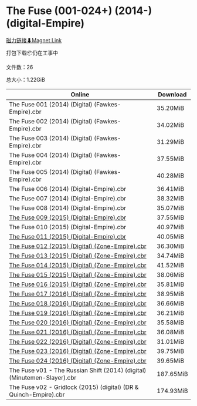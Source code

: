 # The Fuse (001-024+) (2014-) (digital-Empire)

[磁力链接⬇Magnet Link](magnet:?xt=urn:btih:b26c78e3c28dfbbc9575f91d4e895a03ef95c3e8&dn=The%20Fuse%20%28001-024%2B%29%20%282014-%29%20%28digital-Empire%29)

打包下载📦仍在工事中

文件数：26

总大小：1.22GiB

Online | Download
--- | ---
The Fuse 001 (2014) (Digital) (Fawkes-Empire).cbr | 35.20MiB
The Fuse 002 (2014) (Digital) (Fawkes-Empire).cbr | 34.02MiB
The Fuse 003 (2014) (Digital) (Fawkes-Empire).cbr | 31.29MiB
The Fuse 004 (2014) (Digital) (Fawkes-Empire).cbr | 37.55MiB
The Fuse 005 (2014) (Digital) (Fawkes-Empire).cbr | 40.28MiB
The Fuse 006 (2014) (Digital-Empire).cbr | 36.41MiB
The Fuse 007 (2014) (Digital-Empire).cbr | 38.32MiB
The Fuse 008 (2014) (Digital-Empire).cbr | 35.07MiB
[The Fuse 009 (2015) (Digital-Empire).cbr](https://github.com/alicewish/markdown/blob/master/comic/Fuse-009-2015-Digital-Empire-cbr.md) | 37.55MiB
The Fuse 010 (2015) (Digital-Empire).cbr | 40.97MiB
[The Fuse 011 (2015) (Digital-Empire).cbr](https://github.com/alicewish/markdown/blob/master/comic/Fuse-011-2015-Digital-Empire-cbr.md) | 40.05MiB
[The Fuse 012 (2015) (Digital) (Zone-Empire).cbr](https://github.com/alicewish/markdown/blob/master/comic/Fuse-012-2015-Digital-Zone-Empire-cbr.md) | 36.30MiB
[The Fuse 013 (2015) (Digital) (Zone-Empire).cbr](https://github.com/alicewish/markdown/blob/master/comic/Fuse-013-2015-Digital-Zone-Empire-cbr.md) | 34.74MiB
[The Fuse 014 (2015) (Digital) (Zone-Empire).cbr](https://github.com/alicewish/markdown/blob/master/comic/Fuse-014-2015-Digital-Zone-Empire-cbr.md) | 41.52MiB
[The Fuse 015 (2015) (Digital) (Zone-Empire).cbr](https://github.com/alicewish/markdown/blob/master/comic/Fuse-015-2015-Digital-Zone-Empire-cbr.md) | 38.06MiB
[The Fuse 016 (2015) (Digital) (Zone-Empire).cbr](https://github.com/alicewish/markdown/blob/master/comic/Fuse-016-2015-Digital-Zone-Empire-cbr.md) | 35.81MiB
[The Fuse 017 (2016) (Digital) (Zone-Empire).cbr](https://github.com/alicewish/markdown/blob/master/comic/Fuse-017-2016-Digital-Zone-Empire-cbr.md) | 38.95MiB
[The Fuse 018 (2016) (Digital) (Zone-Empire).cbr](https://github.com/alicewish/markdown/blob/master/comic/Fuse-018-2016-Digital-Zone-Empire-cbr.md) | 36.66MiB
[The Fuse 019 (2016) (Digital) (Zone-Empire).cbr](https://github.com/alicewish/markdown/blob/master/comic/Fuse-019-2016-Digital-Zone-Empire-cbr.md) | 36.21MiB
[The Fuse 020 (2016) (Digital) (Zone-Empire).cbr](https://github.com/alicewish/markdown/blob/master/comic/Fuse-020-2016-Digital-Zone-Empire-cbr.md) | 35.58MiB
[The Fuse 021 (2016) (Digital) (Zone-Empire).cbr](https://github.com/alicewish/markdown/blob/master/comic/Fuse-021-2016-Digital-Zone-Empire-cbr.md) | 36.08MiB
[The Fuse 022 (2016) (Digital) (Zone-Empire).cbr](https://github.com/alicewish/markdown/blob/master/comic/Fuse-022-2016-Digital-Zone-Empire-cbr.md) | 31.01MiB
[The Fuse 023 (2016) (Digital) (Zone-Empire).cbr](https://github.com/alicewish/markdown/blob/master/comic/Fuse-023-2016-Digital-Zone-Empire-cbr.md) | 39.75MiB
[The Fuse 024 (2016) (Digital) (Zone-Empire).cbr](https://github.com/alicewish/markdown/blob/master/comic/Fuse-024-2016-Digital-Zone-Empire-cbr.md) | 39.65MiB
The Fuse v01 - The Russian Shift (2014) (digital) (Minutemen-Slayer).cbr | 187.65MiB
The Fuse v02 - Gridlock (2015) (digital) (DR & Quinch-Empire).cbr | 174.93MiB
